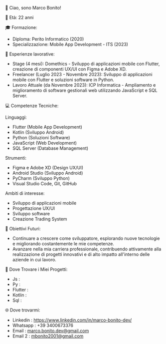 👋 Ciao, sono Marco Bonito!

🎂 Età: 22 anni

🎓 Formazione:

  - Diploma: Perito Informatico (2020)
  - Specializzazione: Mobile App Development - ITS (2023)


💼 Esperienze lavorative:

  - Stage (4 mesi): Domethics - Sviluppo di applicazioni mobile con Flutter, creazione di componenti UX/UI con Figma e Adobe XD.
  - Freelancer (Luglio 2023 - Novembre 2023): Sviluppo di applicazioni mobile con Flutter e soluzioni software in Python.
  - Lavoro Attuale (da Novembre 2023): ICP Informatica - Ampliamento e miglioramento di software gestionali web utilizzando JavaScript e SQL Server.


💻 Competenze Tecniche:

Linguaggi:

  - Flutter (Mobile App Development)
  - Kotlin (Sviluppo Android)
  - Python (Soluzioni Software)
  - JavaScript (Web Development)
  - SQL Server (Database Management)
  
Strumenti:

  - Figma e Adobe XD (Design UX/UI)
  - Android Studio (Sviluppo Android)
  - PyCharm (Sviluppo Python)
  - Visual Studio Code, Git, GitHub
  
Ambiti di interesse:

  - Sviluppo di applicazioni mobile
  - Progettazione UX/UI
  - Sviluppo software
  - Creazione Trading System
  
🚀 Obiettivi Futuri:
  
  - Continuare a crescere come sviluppatore, esplorando nuove tecnologie e migliorando costantemente le mie competenze.
  - Avanzare nella mia carriera professionale, contribuendo attivamente alla realizzazione di progetti innovativi e di alto impatto all'interno delle aziende in cui lavoro.
    
🔗 Dove Trovare i Miei Progetti:

  - Js      :
  - Py      :
  - Flutter :
  - Kotlin  :
  - Sql     :

🌐 Dove trovarmi:

  - Linkedin : https://www.linkedin.com/in/marco-bonito-dev/
  - Whatsapp : +39 3400673376
  - Email    : marco.bonito.dev@gmail.com
  - Email 2  : mbonito2001@gmail.com


